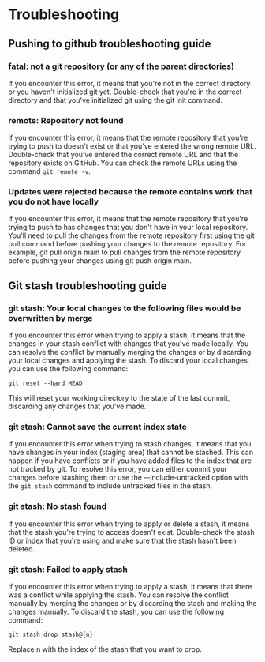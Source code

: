 # Troubleshooting

## Pushing to github troubleshooting guide

### fatal: not a git repository (or any of the parent directories)

If you encounter this error, it means that you're not in the correct directory or you haven't initialized git yet. Double-check that you're in the correct directory and that you've initialized git using the git init command.

### remote: Repository not found

If you encounter this error, it means that the remote repository that you're trying to push to doesn't exist or that you've entered the wrong remote URL. Double-check that you've entered the correct remote URL and that the repository exists on GitHub. You can check the remote URLs using the command `git remote -v`.

### Updates were rejected because the remote contains work that you do not have locally

If you encounter this error, it means that the remote repository that you're trying to push to has changes that you don't have in your local repository. You'll need to pull the changes from the remote repository first using the git pull command before pushing your changes to the remote repository. For example, git pull origin main to pull changes from the remote repository before pushing your changes using git push origin main.

## Git stash troubleshooting guide

### git stash: Your local changes to the following files would be overwritten by merge

If you encounter this error when trying to apply a stash, it means that the changes in your stash conflict with changes that you've made locally. You can resolve the conflict by manually merging the changes or by discarding your local changes and applying the stash. To discard your local changes, you can use the following command:

`git reset --hard HEAD`

This will reset your working directory to the state of the last commit, discarding any changes that you've made.

### git stash: Cannot save the current index state

If you encounter this error when trying to stash changes, it means that you have changes in your index (staging area) that cannot be stashed. This can happen if you have conflicts or if you have added files to the index that are not tracked by git. To resolve this error, you can either commit your changes before stashing them or use the --include-untracked option with the `git stash` command to include untracked files in the stash.

### git stash: No stash found

If you encounter this error when trying to apply or delete a stash, it means that the stash you're trying to access doesn't exist. Double-check the stash ID or index that you're using and make sure that the stash hasn't been deleted.

### git stash: Failed to apply stash

If you encounter this error when trying to apply a stash, it means that there was a conflict while applying the stash. You can resolve the conflict manually by merging the changes or by discarding the stash and making the changes manually. To discard the stash, you can use the following command:

`git stash drop stash@{n}`

Replace n with the index of the stash that you want to drop.

